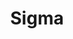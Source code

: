 ---
layout: project
title: Sigma
theme: '#cacaca'
description: A Math library.
coming: True
logo: assets/sigma-logo.png
---